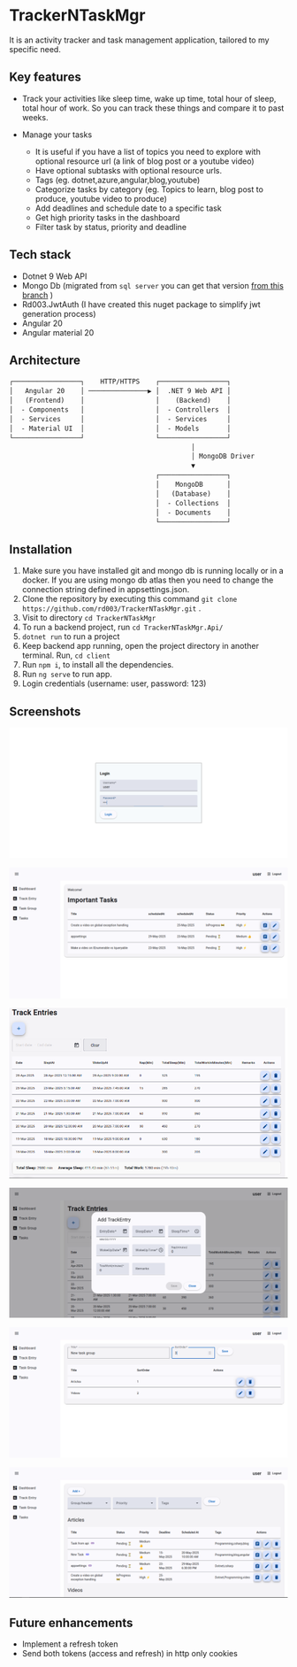 # TrackerNTaskMgr

It is an activity tracker and task management application, tailored to my specific need.

## Key features

- Track your activities like sleep time, wake up time, total hour of sleep, total hour of work. So you can track these things and compare it to past weeks.

- Manage your tasks
  - It is useful if you have a list of topics you need to explore with optional resource url (a link of blog post or a youtube video)
  - Have optional subtasks with optional resource urls.
  - Tags (eg. dotnet,azure,angular,blog,youtube)
  - Categorize tasks by category (eg. Topics to learn, blog post to produce, youtube video to produce)
  - Add deadlines and schedule date to a specific task
  - Get high priority tasks in the dashboard
  - Filter task by status, priority and deadline

## Tech stack

- Dotnet 9 Web API 
- Mongo Db  (migrated from `sql server` you can get that version [from this branch](https://github.com/rd003/TrackerNTaskMgr/tree/sql-server-dapper) )
- Rd003.JwtAuth (I have created this nuget package to simplify jwt generation process)
- Angular 20
- Angular material 20

## Architecture

```txt
┌─────────────────┐    HTTP/HTTPS    ┌─────────────────┐
│   Angular 20    │ ───────────────▶ │  .NET 9 Web API │
│   (Frontend)    │                  │    (Backend)    │
│  - Components   │                  │  - Controllers  │
│  - Services     │                  │  - Services     │
│  - Material UI  │                  │  - Models       │
└─────────────────┘                  └─────────────────┘
                                              │
                                              │ MongoDB Driver
                                              ▼
                                     ┌─────────────────┐
                                     │    MongoDB      │
                                     │   (Database)    │
                                     │  - Collections  │
                                     │  - Documents    │
                                     └─────────────────┘
```

## Installation

1. Make sure you have installed git and mongo db is running locally or in a docker. If you are using mongo db atlas then you need to change the connection string defined in appsettings.json.
2. Clone the repository by executing this command `git clone https://github.com/rd003/TrackerNTaskMgr.git` .
3. Visit to directory `cd TrackerNTaskMgr` 
4. To run a backend project, run `cd TrackerNTaskMgr.Api/`
5. `dotnet run` to run a project
6. Keep backend app running, open the project directory in another terminal. Run, `cd client`
7. Run `npm i`, to install all the dependencies.
8. Run `ng serve` to run app.
9. Login credentials (username: user, password: 123)
   
## Screenshots

![1](/screenshots/1.png)

![2](/screenshots/2.png)

![3](/screenshots/3.png)

![4](/screenshots/4.png)

![5](/screenshots/5.png)

![6](/screenshots/6.png)

## Future enhancements

 - Implement a refresh token
 - Send both tokens (access and refresh) in http only cookies
